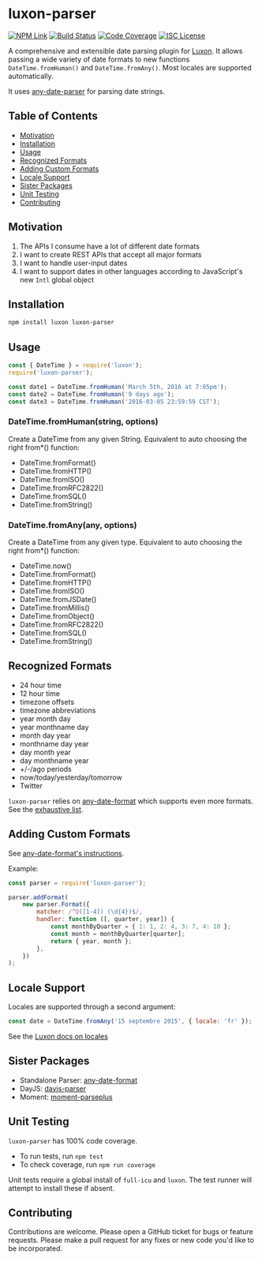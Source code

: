 # luxon-parser

[![NPM Link](https://img.shields.io/npm/v/luxon-parser?v=0.9.2)](https://npmjs.com/package/luxon-parser)
[![Build Status](https://ci.appveyor.com/api/projects/status/github/kensnyder/luxon-parser?branch=master&svg=true&v=0.9.2)](https://ci.appveyor.com/project/kensnyder/luxon-parser/branch/master)
[![Code Coverage](https://codecov.io/gh/kensnyder/luxon-parser/branch/master/graph/badge.svg?v=0.9.2)](https://codecov.io/gh/kensnyder/luxon-parser)
[![ISC License](https://img.shields.io/npm/l/luxon-parser.svg?v=0.9.2)](https://opensource.org/licenses/ISC)

A comprehensive and extensible date parsing plugin for
[Luxon](https://moment.github.io/luxon/docs/). It allows passing a wide variety
of date formats to new functions `DateTime.fromHuman()` and
`DateTime.fromAny()`. Most locales are supported automatically.

It uses [any-date-parser](https://npmjs.com/package/any-date-parser) for parsing
date strings.

## Table of Contents

- [Motivation](#motivation)
- [Installation](#installation)
- [Usage](#usage)
- [Recognized Formats](#recognized-formats)
- [Adding Custom Formats](#adding-custom-formats)
- [Locale Support](#locale-support)
- [Sister Packages](#sister-packages)
- [Unit Testing](#unit-testing)
- [Contributing](#contributing)

## Motivation

1. The APIs I consume have a lot of different date formats
1. I want to create REST APIs that accept all major formats
1. I want to handle user-input dates
1. I want to support dates in other languages according to JavaScript's new
   `Intl` global object

## Installation

```bash
npm install luxon luxon-parser
```

## Usage

```js
const { DateTime } = require('luxon');
require('luxon-parser');

const date1 = DateTime.fromHuman('March 5th, 2016 at 7:05pm');
const date2 = DateTime.fromHuman('9 days ago');
const date3 = DateTime.fromHuman('2016-03-05 23:59:59 CST');
```

### DateTime.fromHuman(string, options)

Create a DateTime from any given String. Equivalent to auto choosing the right
from\*() function:

- DateTime.fromFormat()
- DateTime.fromHTTP()
- DateTime.fromISO()
- DateTime.fromRFC2822()
- DateTime.fromSQL()
- DateTime.fromString()

### DateTime.fromAny(any, options)

Create a DateTime from any given type. Equivalent to auto choosing the right
from\*() function:

- DateTime.now()
- DateTime.fromFormat()
- DateTime.fromHTTP()
- DateTime.fromISO()
- DateTime.fromJSDate()
- DateTime.fromMillis()
- DateTime.fromObject()
- DateTime.fromRFC2822()
- DateTime.fromSQL()
- DateTime.fromString()

## Recognized Formats

- 24 hour time
- 12 hour time
- timezone offsets
- timezone abbreviations
- year month day
- year monthname day
- month day year
- monthname day year
- day month year
- day monthname year
- +/-/ago periods
- now/today/yesterday/tomorrow
- Twitter

`luxon-parser` relies on
[any-date-format](https://www.npmjs.com/package/any-date-parser) which supports
even more formats. See the
[exhaustive list](https://www.npmjs.com/package/any-date-parser#exhaustive-list-of-date-formats).

## Adding Custom Formats

See
[any-date-format's instructions](https://www.npmjs.com/package/any-date-parser#adding-custom-formats).

Example:

```js
const parser = require('luxon-parser');

parser.addFormat(
	new parser.Format({
		matcher: /^Q([1-4]) (\d{4})$/,
		handler: function ([, quarter, year]) {
			const monthByQuarter = { 1: 1, 2: 4, 3: 7, 4: 10 };
			const month = monthByQuarter[quarter];
			return { year, month };
		},
	})
);
```

## Locale Support

Locales are supported through a second argument:

```js
const date = DateTime.fromAny('15 septembre 2015', { locale: 'fr' });
```

See the
[Luxon docs on locales](https://moment.github.io/luxon/docs/manual/intl.html)

## Sister Packages

- Standalone Parser:
  [any-date-format](http://npmjs.com/packages/any-date-format)
- DayJS: [dayjs-parser](http://npmjs.com/package/dayjs-parse)
- Moment: [moment-parseplus](http://npmjs.com/package/moment-parseplus)

## Unit Testing

`luxon-parser` has 100% code coverage.

- To run tests, run `npm test`
- To check coverage, run `npm run coverage`

Unit tests require a global install of `full-icu` and `luxon`. The test runner
will attempt to install these if absent.

## Contributing

Contributions are welcome. Please open a GitHub ticket for bugs or feature
requests. Please make a pull request for any fixes or new code you'd like to be
incorporated.
